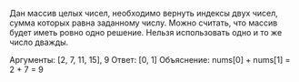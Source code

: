 Дан массив целых чисел, необходимо вернуть индексы двух чисел, сумма которых равна заданному числу. 
Можно считать, что массив будет иметь ровно одно решение. Нельзя использовать одно и то же число дважды.

Аргументы: [2, 7, 11, 15], 9
Ответ: [0, 1]
Объяснение: nums[0] + nums[1] = 2 + 7 = 9